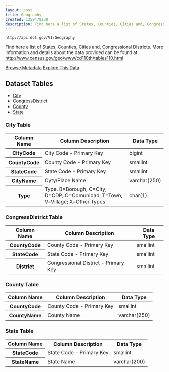 ```yaml
---
layout: post
title: Geography
created: 1359478230
description: Find here a list of States, Counties, Cities and, Congressional Districts.
---
```


```
http://api.dol.gov/V1/Geography
```

<p>Find here a list of States, Counties, Cities and, Congressional Districts. More information and details about the data provided can be found at <a href="http://www.dol.gov/cgi-bin/leave-dol.asp?exiturl=http://www.census.gov/geo/www/cd110th/tables110.html&amp;exitTitle=U.S.%20Census%20Bureau&amp;fedpage=yes">http://www.census.gov/geo/www/cd110th/tables110.html</a></p>

<a href ="http://api.dol.gov/V1/Geography/$metadata" class="button radius button_dataset">Browse Metadata</a>
<a href ="https://devtools.dol.gov/APISampler/Home/Index1?datasetName=Geography" class="button radius button_dataset">Explore This Data</a>


## Dataset Tables

- [City](#City)
- [CongressDistrict](#CongressDistrict)
- [County](#County)
- [State](#State)

<h3><a id="City">City Table</a></h3>

<table>
	<thead>
		<tr>
			<th>Column Name</th>
			<th>Column Description</th>
			<th>Data Type</th>
		</tr>
	</thead>
	<tbody>
		<tr>
			<th>CityCode</th>
			<td>City Code - Primary Key</td>
			<td>bigint</td>
		</tr>
		<tr>
			<th>CountyCode</th>
			<td>County Code - Primary Key</td>
			<td>smallint</td>
		</tr>
		<tr>
			<th>StateCode</th>
			<td>State Code - Primary Key</td>
			<td>smallint</td>
		</tr>
		<tr>
			<th>CityName</th>
			<td>Cyty/Place Name</td>
			<td>varchar(250)</td>
		</tr>
		<tr>
			<th>Type</th>
			<td>Type. B=Borough; C=City; D=CDP; O=Comunidad; T=Town; V=Village; X=Other Types</td>
			<td>char(1)</td>
		</tr>
	</tbody>
</table>
<h3><a id="CongressDistrict">CongressDistrict Table</a></h3>

<table>
	<thead>
		<tr>
			<th>Column Name</th>
			<th>Column Description</th>
			<th>Data Type</th>
		</tr>
	</thead>
	<tbody>
		<tr>
			<th>CountyCode</th>
			<td>County Code - Primary Key</td>
			<td>smallint</td>
		</tr>
		<tr>
			<th>StateCode</th>
			<td>State Code - Primary Key</td>
			<td>smallint</td>
		</tr>
		<tr>
			<th>District</th>
			<td>Congressional District - Primary Key</td>
			<td>smallint</td>
		</tr>
	</tbody>
</table>
<h3><a id="County">County Table</a></h3>

<table>
	<thead>
		<tr>
			<th>Column Name</th>
			<th>Column Description</th>
			<th>Data Type</th>
		</tr>
	</thead>
	<tbody>
		<tr>
			<th>CountyCode</th>
			<td>County Code - Primary Key</td>
			<td>smallint</td>
		</tr>
		<tr>
			<th>CountyName</th>
			<td>County Name</td>
			<td>varchar(250)</td>
		</tr>
	</tbody>
</table>
<h3><a id="State">State Table</a></h3>

<table>
	<tbody>
		<tr>
			<th>Column Name</th>
			<th>Column Description</th>
			<th>Data Type</th>
		</tr>
		<tr>
			<th>StateCode</th>
			<td>State Code - Primary Key</td>
			<td>smallint</td>
		</tr>
		<tr>
			<th>StateName</th>
			<td>State Name</td>
			<td>varchar(200)</td>
		</tr>
	</tbody>
</table>
